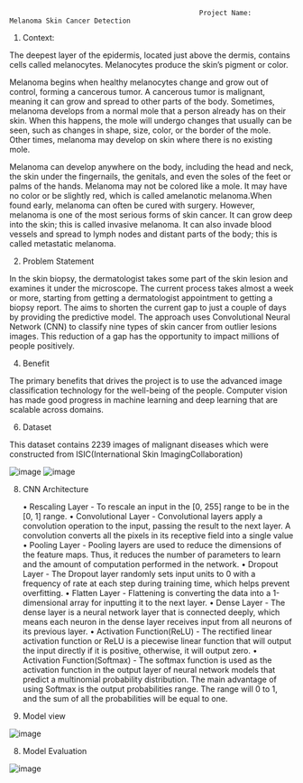                                                    Project Name:    Melanoma Skin Cancer Detection

1.	Context:
   
The deepest layer of the epidermis, located just above the dermis, contains cells called melanocytes. Melanocytes produce the skin’s pigment or color.
	
Melanoma begins when healthy melanocytes change and grow out of control, forming a cancerous tumor. A cancerous tumor is malignant, meaning it can grow and spread to other 		  parts of the body. Sometimes, melanoma develops from a normal mole that a person already has on their skin. When this happens, the mole will undergo changes that usually can be 	  seen, such as changes in shape, size, color, or the border of the mole. Other times, melanoma may develop on skin where there is no existing mole.
	
Melanoma can develop anywhere on the body, including the head and neck, the skin under the fingernails, the genitals, and even the soles of the feet or palms of the hands. Melanoma may not be colored like a mole. It may have no color or be slightly red, which is called amelanotic melanoma.When found early, melanoma can often be cured with surgery. However, melanoma is one of the most serious forms of skin cancer. It can grow deep into the skin; this is called invasive melanoma. It can also invade blood vessels and spread to lymph nodes and distant parts of the body; this is called metastatic melanoma.

2.	Problem Statement
   
In the skin biopsy, the dermatologist takes some part of the skin lesion and examines it under the microscope. The current process takes almost a week or more, starting from getting a dermatologist appointment to getting a biopsy report. The aims to shorten the current gap to just a couple of days by providing the predictive model. The approach uses Convolutional Neural Network (CNN) to classify nine types of skin cancer from outlier lesions images. This reduction of a gap has the opportunity to impact millions of people positively.

4.	Benefit
   
The primary benefits that drives the project is to use the advanced image classification technology for the well-being of the people. Computer vision has made good progress in 	machine learning and deep learning that are scalable across domains.

6.	Dataset
   
This dataset contains 2239 images of malignant diseases which were constructed from ISIC(International Skin ImagingCollaboration)

![image](https://github.com/parthajitB/Melanoma-Detection/assets/137589244/49f7f3a2-2e53-48ca-917d-35bc86f5a9c9)
![image](https://github.com/parthajitB/Melanoma-Detection/assets/137589244/4afd16a6-f788-42f3-a20d-e4fbdfac5bc0)
		 
8.	CNN Architecture

	•	Rescaling Layer - To rescale an input in the [0, 255] range to be in the [0, 1] range.
	•	Convolutional Layer - Convolutional layers apply a convolution operation to the input, passing the result to the next layer. A convolution converts all the pixels in its receptive field into a single value
	•	Pooling Layer - Pooling layers are used to reduce the dimensions of the feature maps. Thus, it reduces the number of parameters to learn and the amount of computation performed in the network.
	•	Dropout Layer - The Dropout layer randomly sets input units to 0 with a frequency of rate at each step during training time, which helps prevent overfitting.
	•	Flatten Layer - Flattening is converting the data into a 1-dimensional array for inputting it to the next layer.
	•	Dense Layer - The dense layer is a neural network layer that is connected deeply, which means each neuron in the dense layer receives input from all neurons of its previous layer.
	•	Activation Function(ReLU) - The rectified linear activation function or ReLU is a piecewise linear function that will output the input directly if it is positive, otherwise, it will output zero.
	•	Activation Function(Softmax) - The softmax function is used as the activation function in the output layer of neural network models that predict a multinomial probability distribution. The main advantage of using Softmax is the output probabilities range. The range will 0 to 1, and the sum of all the probabilities will be equal to one.

6.	Model view
  	
![image](https://github.com/parthajitB/Melanoma-Detection/assets/137589244/eb755162-edf3-4d05-a95f-7e4cb17c3c22)

8.	Model Evaluation
   
![image](https://github.com/parthajitB/Melanoma-Detection/assets/137589244/1e03cede-36f0-4576-a2f1-f06c3b653682)



